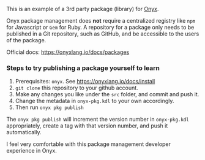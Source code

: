 This is an example of a 3rd party package (library) for [Onyx](https://onyxlang.io/).

Onyx package management does **not** require a centralized registry like `npm` for Javascript or `Gem` for Ruby.
A repository for a package only needs to be published in a Git repository, such as GitHub, and be accessible to the users of the package.

Official docs: https://onyxlang.io/docs/packages

### Steps to try publishing a package yourself to learn

1. Prerequisites: `onyx`. See https://onyxlang.io/docs/install
2. `git clone` this repository to your github account.
3. Make any changes you like under the `src` folder, and commit and push it.
4. Change the metadata in `onyx-pkg.kdl` to your own accordingly.
5. Then run `onyx pkg publish`

The `onyx pkg publish` will increment the version number in `onyx-pkg.kdl` appropriately, create a tag with that version number, and push it automatically.

I feel very comfortable with this package management developer experience in Onyx.
